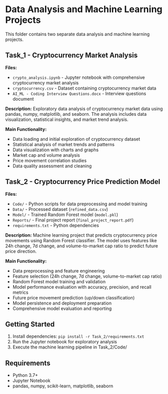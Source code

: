 # Data Analysis and Machine Learning Projects

This folder contains two separate data analysis and machine learning projects.

## Task_1 - Cryptocurrency Market Analysis

**Files:**
- `crypto_analysis.ipynb` - Jupyter notebook with comprehensive cryptocurrency market analysis
- `cryptocurrency.csv` - Dataset containing cryptocurrency market data
- `AI_ML - Coding Interview Questions.docx` - Interview questions document

**Description:**
Exploratory data analysis of cryptocurrency market data using pandas, numpy, matplotlib, and seaborn. The analysis includes data visualization, statistical insights, and market trend analysis.

**Main Functionality:**
- Data loading and initial exploration of cryptocurrency dataset
- Statistical analysis of market trends and patterns
- Data visualization with charts and graphs
- Market cap and volume analysis
- Price movement correlation studies
- Data quality assessment and cleaning

## Task_2 - Cryptocurrency Price Prediction Model

**Files:**
- `Code/` - Python scripts for data preprocessing and model training
- `Data/` - Processed dataset (`refined_data.csv`)
- `Model/` - Trained Random Forest model (`model.pkl`)
- `Reports/` - Final project report (`final_project_report.pdf`)
- `requirements.txt` - Python dependencies

**Description:**
Machine learning project that predicts cryptocurrency price movements using Random Forest classifier. The model uses features like 24h change, 7d change, and volume-to-market cap ratio to predict future price direction.

**Main Functionality:**
- Data preprocessing and feature engineering
- Feature selection (24h change, 7d change, volume-to-market cap ratio)
- Random Forest model training and validation
- Model performance evaluation with accuracy, precision, and recall metrics
- Future price movement prediction (up/down classification)
- Model persistence and deployment preparation
- Comprehensive model evaluation and reporting

## Getting Started

1. Install dependencies: `pip install -r Task_2/requirements.txt`
2. Run the Jupyter notebook for exploratory analysis
3. Execute the machine learning pipeline in Task_2/Code/

## Requirements

- Python 3.7+
- Jupyter Notebook
- pandas, numpy, scikit-learn, matplotlib, seaborn
